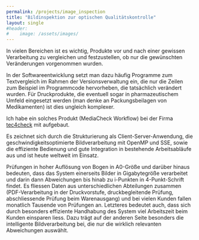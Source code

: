 ```yaml
---
permalink: /projects/image_inspection
title: "Bildinspektion zur optischen Qualitätskontrolle"
layout: single
#header: 
#    image: /assets/images/
---
```


In vielen Bereichen ist es wichtig, Produkte vor und nach einer gewissen Verarbeitung zu vergleichen und festzustellen, ob nur die gewünschten Veränderungen vorgenommen wurden. 

In der Softwareentwicklung setzt man dazu häufig Programme zum Textvergleich im Rahmen der Versionsverwaltung ein, die nur die Zeilen zum Beispiel im Programmcode hervorheben, die tatsächlich verändert wurden. Für Druckprodukte, die eventuell sogar in pharmazeutischem Umfeld eingesetzt werden (man denke an Packungsbeilagen von Medikamenten) ist dies ungleich komplexer. 

Ich habe ein solches Produkt (MediaCheck Workflow) bei der Firma [tec4check](http://www.tec4check.de/) mit aufgebaut. 

Es zeichnet sich durch die Strukturierung als Client-Server-Anwendung, die geschwindigkeitsoptimierte Bildverarbeitung mit OpenMP und SSE, sowie die effiziente Bedienung und gute Integration in bestehende Arbeitsabläufe aus und ist heute weltweit im Einsatz. 

Prüfungen in hoher Auflösung von Bogen in A0-Größe und darüber hinaus bedeuten, dass das System einerseits Bilder in Gigabytegröße verarbeitet und darin dann Abweichungen bis hinab zu i-Punkten in 4-Punkt-Schrift findet. Es fliessen Daten aus unterschiedlichen Abteilungen zusammen (PDF-Verarbeitung in der Druckvorstufe, druckbegleitende Prüfung, abschliessende Prüfung beim Warenausgang) und bei vielen Kunden fallen monatlich Tausende von Prüfungen an. Letzteres bedeutet auch, dass sich durch besonders effiziente Handhabung des System viel Arbeitszeit beim Kunden einsparen liess. Dazu trägt auf der anderen Seite besonders die intelligente Bildverarbeitung bei, die nur die wirklich relevanten Abweichungen auswählt.